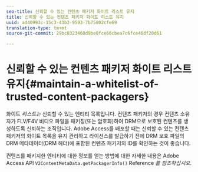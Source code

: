 ```yaml
---
seo-title: 신뢰할 수 있는 컨텐츠 패키저 화이트 리스트 유지
title: 신뢰할 수 있는 컨텐츠 패키저 화이트 리스트 유지
uuid: ad40993c-15c3-43b2-9593-7b75802cfe69
translation-type: tm+mt
source-git-commit: 29bc8323460d9be0fce66cbea7c6fce46df20d61

---
```



# 신뢰할 수 있는 컨텐츠 패키저 화이트 리스트 유지{#maintain-a-whitelist-of-trusted-content-packagers}

화이트 *리스트는* 신뢰할 수 있는 엔티티 목록입니다. 컨텐츠 패키저의 경우 컨텐츠 소유자가 FLV/F4V 비디오 파일을 패키징(또는 암호화)하여 DRM으로 보호된 컨텐츠를 생성하도록 신뢰하는 조직입니다. Adobe Access를 배포할 때는 신뢰할 수 있는 컨텐츠 패키저의 화이트 목록을 유지 관리하고 라이선스를 발급하기 전에 DRM 보호 파일의 DRM 메타데이터(DRM 헤더)에 포함된 컨텐츠 패키저의 ID를 확인하는 것이 좋습니다.

컨텐츠를 패키지한 엔티티에 대한 정보를 얻는 방법에 대한 자세한 내용은 Adobe Access API `V2ContentMetaData.getPackagerInfo()` Reference *를 참조하십시오*.
